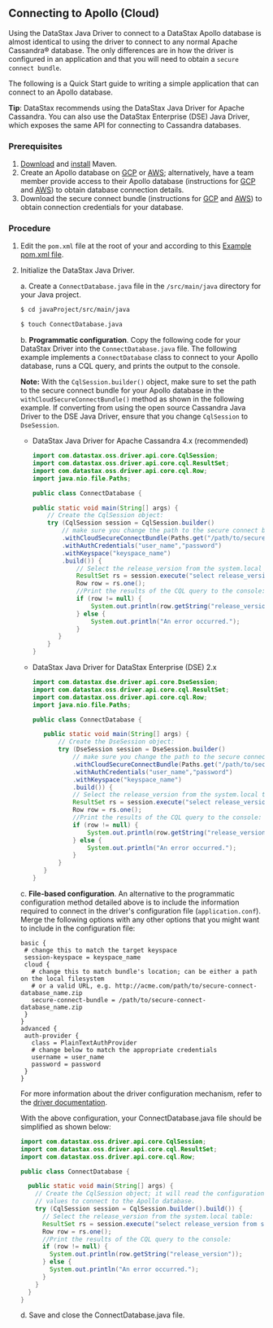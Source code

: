 ## Connecting to Apollo (Cloud)

Using the DataStax Java Driver to connect to a DataStax Apollo database is almost identical to using
the driver to connect to any normal Apache Cassandra® database. The only differences are in how the
driver is configured in an application and that you will need to obtain a `secure connect bundle`.

The following is a Quick Start guide to writing a simple application that can connect to an Apollo
database.

   **Tip**: DataStax recommends using the DataStax Java Driver for Apache Cassandra. You can also
   use the DataStax Enterprise (DSE) Java Driver, which exposes the same API for connecting to
   Cassandra databases.

### Prerequisites

1. [Download][Download Maven] and [install][Install Maven] Maven.
1. Create an Apollo database on [GCP][Create an Apollo database - GCP] or 
   [AWS][Create an Apollo database - AWS]; alternatively, have a team member provide access to their
   Apollo database (instructions for [GCP][Access an Apollo database - GCP] and 
   [AWS][Access an Apollo database - AWS]) to obtain database connection details.
1. Download the secure connect bundle (instructions for 
   [GCP][Download the secure connect bundle - GCP] and 
   [AWS][Download the secure connect bundle - AWS]) to obtain connection credentials for your 
   database.

### Procedure

1. Edit the `pom.xml` file at the root of your and according to this [Example pom.xml file].

1. Initialize the DataStax Java Driver.

    a. Create a `ConnectDatabase.java` file in the `/src/main/java` directory for your Java project.

      ```sh
      $ cd javaProject/src/main/java
      ```
      ```sh
      $ touch ConnectDatabase.java
      ```

    b. **Programmatic configuration**. Copy the following code for your DataStax Driver into the 
    `ConnectDatabase.java` file. The following example implements a `ConnectDatabase` class to 
    connect to your Apollo database, runs a CQL query, and prints the output to the console.

      **Note:** With the `CqlSession.builder()` object, make sure to set the path to the secure
      connect bundle for your Apollo database in the `withCloudSecureConnectBundle()` method as 
      shown in the following example. If converting from using the open source Cassandra Java Driver 
      to the DSE Java Driver, ensure that you change `CqlSession` to `DseSession`.
      
      * DataStax Java Driver for Apache Cassandra 4.x (recommended)

          ```java
          import com.datastax.oss.driver.api.core.CqlSession;
          import com.datastax.oss.driver.api.core.cql.ResultSet;
          import com.datastax.oss.driver.api.core.cql.Row;
          import java.nio.file.Paths;
          
          public class ConnectDatabase {
          
          public static void main(String[] args) {
              // Create the CqlSession object:
              try (CqlSession session = CqlSession.builder()
                  // make sure you change the path to the secure connect bundle below
                  .withCloudSecureConnectBundle(Paths.get("/path/to/secure-connect-database_name.zip"))
                  .withAuthCredentials("user_name","password")
                  .withKeyspace("keyspace_name")
                  .build()) {
                      // Select the release_version from the system.local table:
                      ResultSet rs = session.execute("select release_version from system.local");
                      Row row = rs.one();
                      //Print the results of the CQL query to the console:
                      if (row != null) {
                          System.out.println(row.getString("release_version"));
                      } else {
                          System.out.println("An error occurred.");
                      }
                 }
              }
          }
          ```
      * DataStax Java Driver for DataStax Enterprise (DSE) 2.x

          ```java
          import com.datastax.dse.driver.api.core.DseSession;
          import com.datastax.oss.driver.api.core.cql.ResultSet;
          import com.datastax.oss.driver.api.core.cql.Row;
          import java.nio.file.Paths;

          public class ConnectDatabase {

             public static void main(String[] args) {
                 // Create the DseSession object:
                 try (DseSession session = DseSession.builder()
                     // make sure you change the path to the secure connect bundle below
                     .withCloudSecureConnectBundle(Paths.get("/path/to/secure-connect-database_name.zip"))
                     .withAuthCredentials("user_name","password")
                     .withKeyspace("keyspace_name")
                     .build()) {
                     // Select the release_version from the system.local table:
                     ResultSet rs = session.execute("select release_version from system.local");
                     Row row = rs.one();
                     //Print the results of the CQL query to the console:
                     if (row != null) {
                         System.out.println(row.getString("release_version"));
                     } else {
                         System.out.println("An error occurred.");
                     }
                 }
             }
          }
          ```

    c. **File-based configuration**. An alternative to the programmatic configuration method 
    detailed above is to include the information required to connect in the driver's configuration 
    file (`application.conf`). Merge the following options with any other options that you might 
    want to include in the configuration file:
    
    ```hocon
   basic {
     # change this to match the target keyspace
     session-keyspace = keyspace_name
     cloud {
       # change this to match bundle's location; can be either a path on the local filesystem
       # or a valid URL, e.g. http://acme.com/path/to/secure-connect-database_name.zip
       secure-connect-bundle = /path/to/secure-connect-database_name.zip
     }
   }
   advanced {
     auth-provider {
       class = PlainTextAuthProvider
       # change below to match the appropriate credentials
       username = user_name 
       password = password
     }
   }
   ```
    
    For more information about the driver configuration mechanism, refer to the 
    [driver documentation].
    
    With the above configuration, your ConnectDatabase.java file should be simplified as shown 
    below:
    
    ```java
    import com.datastax.oss.driver.api.core.CqlSession;
    import com.datastax.oss.driver.api.core.cql.ResultSet;
    import com.datastax.oss.driver.api.core.cql.Row;
    
    public class ConnectDatabase {
    
      public static void main(String[] args) {
        // Create the CqlSession object; it will read the configuration file and pick the right
        // values to connect to the Apollo database.
        try (CqlSession session = CqlSession.builder().build()) {
          // Select the release_version from the system.local table:
          ResultSet rs = session.execute("select release_version from system.local");
          Row row = rs.one();
          //Print the results of the CQL query to the console:
          if (row != null) {
            System.out.println(row.getString("release_version"));
          } else {
            System.out.println("An error occurred.");
          }
        }
      }
    }
      ```

    d. Save and close the ConnectDatabase.java file.

[Download Maven]: https://maven.apache.org/download.cgi
[Install Maven]: https://maven.apache.org/install.html
[Create an Apollo database - GCP]: https://helpdocs.datastax.com/gcp/dscloud/apollo/dscloudGettingStarted.html#dscloudCreateCluster
[Create an Apollo database - AWS]: https://helpdocs.datastax.com/aws/dscloud/apollo/dscloudGettingStarted.html#dscloudCreateCluster
[Access an Apollo database - GCP]: https://helpdocs.datastax.com/gcp/dscloud/apollo/dscloudShareClusterDetails.html
[Access an Apollo database - AWS]: https://helpdocs.datastax.com/aws/dscloud/apollo/dscloudShareClusterDetails.html
[Download the secure connect bundle - GCP]: https://helpdocs.datastax.com/gcp/dscloud/apollo/dscloudObtainingCredentials.html
[Download the secure connect bundle - AWS]: https://helpdocs.datastax.com/aws/dscloud/apollo/dscloudObtainingCredentials.html
[Example pom.xml file]: ../core/integration/#minimal-project-structure
[driver documentation]: https://docs.datastax.com/en/developer/java-driver/4.3/manual/core/configuration/